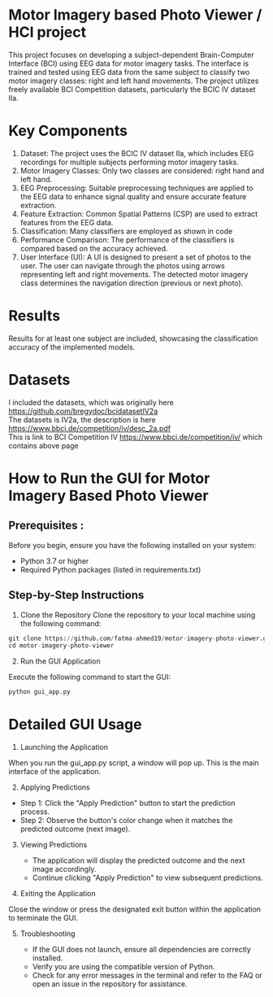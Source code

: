 # Motor Imagery based Photo Viewer / HCI project
This project focuses on developing a subject-dependent Brain-Computer Interface (BCI) using EEG data for motor imagery tasks. The interface is trained and tested using EEG data from the same subject to classify two motor imagery classes: right and left hand movements. The project utilizes freely available BCI Competition datasets, particularly the BCIC IV dataset IIa.

# Key Components
1) Dataset: The project uses the BCIC IV dataset IIa, which includes EEG recordings for multiple subjects performing motor imagery tasks.
2) Motor Imagery Classes: Only two classes are considered: right hand and left hand.
3) EEG Preprocessing: Suitable preprocessing techniques are applied to the EEG data to enhance signal quality and ensure accurate feature extraction.
4) Feature Extraction: Common Spatial Patterns (CSP) are used to extract features from the EEG data.
5) Classification: Many classifiers are employed as shown in code
6) Performance Comparison: The performance of the classifiers is compared based on the accuracy achieved.
7) User Interface (UI): A UI is designed to present a set of photos to the user. The user can navigate through the photos using arrows representing left and right movements. The detected motor imagery class determines the navigation direction (previous or next photo).

# Results
Results for at least one subject are included, showcasing the classification accuracy of the implemented models.

# Datasets
I included the datasets, which was originally here https://github.com/bregydoc/bcidatasetIV2a  
The datasets is IV2a, the description is here https://www.bbci.de/competition/iv/desc_2a.pdf  
This is link to BCI Competition IV https://www.bbci.de/competition/iv/ which contains above page

# How to Run the GUI for Motor Imagery Based Photo Viewer
## Prerequisites :
 
Before you begin, ensure you have the following installed on your system:
- Python 3.7 or higher
-  Required Python packages (listed in requirements.txt)
   
## Step-by-Step Instructions
1) Clone the Repository 
Clone the repository to your local machine using the following command:

```python
git clone https://github.com/fatma-ahmed19/motor-imagery-photo-viewer.git
cd motor-imagery-photo-viewer
```
2) Run the GUI Application

Execute the following command to start the GUI:
```python
python gui_app.py
```
# Detailed GUI Usage
1) Launching the Application

When you run the gui_app.py script, a window will pop up. This is the main interface of the application.

2) Applying Predictions

  - Step 1: Click the "Apply Prediction" button to start the prediction process.
  - Step 2: Observe the button's color change when it matches the predicted outcome (next image).
    
3) Viewing Predictions

   - The application will display the predicted outcome and the next image accordingly.
   - Continue clicking "Apply Prediction" to view subsequent predictions.

4) Exiting the Application

Close the window or press the designated exit button within the application to terminate the GUI.

5) Troubleshooting

    - If the GUI does not launch, ensure all dependencies are correctly installed.
    - Verify you are using the compatible version of Python.
    - Check for any error messages in the terminal and refer to the FAQ or open an issue in the repository for assistance.

